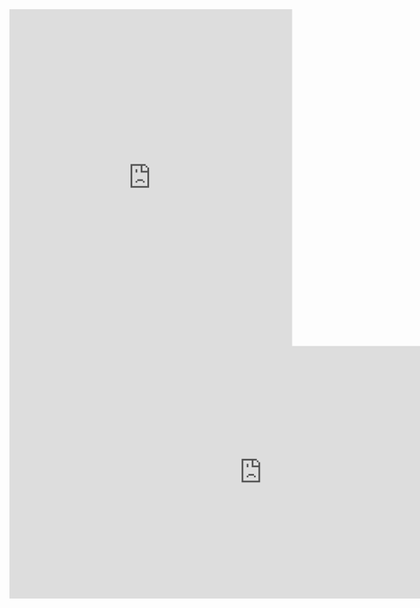 <iframe src="https://hexgl.bkcore.com/play/" width="100%" height="600" frameborder="0" allowfullscreen></iframe>
<iframe src="https://html5.gamemonetize.com/d9ltrsqvstwe54lkg2u293z36aldjacw/" width="900" height="450" scrolling="none" frameborder="0"></iframe>
